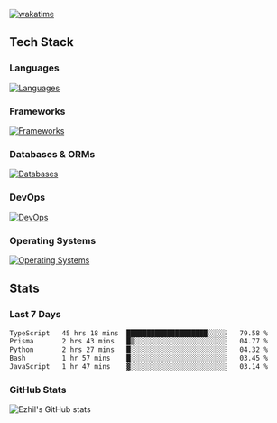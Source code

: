 [![wakatime](https://wakatime.com/badge/user/e780b5d2-6a76-4fde-a594-4ff159327ad3.svg)](https://wakatime.com/@e780b5d2-6a76-4fde-a594-4ff159327ad3)

## Tech Stack

### Languages

[![Languages](https://skillicons.dev/icons?i=python,java,kotlin,javascript,typescript,php,go,rust&theme=dark)](https://skillicons.dev)

### Frameworks

[![Frameworks](https://skillicons.dev/icons?i=react,next,tailwind,express,flask,jquery,bootstrap&theme=dark)](https://skillicons.dev)

### Databases & ORMs

[![Databases](https://skillicons.dev/icons?i=mysql,postgres,mongodb,prisma&theme=dark)](https://skillicons.dev)

### DevOps

[![DevOps](https://skillicons.dev/icons?i=aws,azure,gcp,cloudflare,vercel,docker,git,github,githubactions,nginx&theme=dark)](https://skillicons.dev)

### Operating Systems

[![Operating Systems](https://skillicons.dev/icons?i=windows,ubuntu&theme=dark)](https://skillicons.dev)

## Stats

### Last 7 Days

<!--START_SECTION:waka-->

```txt
TypeScript   45 hrs 18 mins  ████████████████████░░░░░   79.58 %
Prisma       2 hrs 43 mins   █▒░░░░░░░░░░░░░░░░░░░░░░░   04.77 %
Python       2 hrs 27 mins   █░░░░░░░░░░░░░░░░░░░░░░░░   04.32 %
Bash         1 hr 57 mins    █░░░░░░░░░░░░░░░░░░░░░░░░   03.45 %
JavaScript   1 hr 47 mins    ▓░░░░░░░░░░░░░░░░░░░░░░░░   03.14 %
```

<!--END_SECTION:waka-->

### GitHub Stats

![Ezhil's GitHub stats](https://github-readme-stats.vercel.app/api?username=ezhil56x&theme=dark&show_icons=true)
